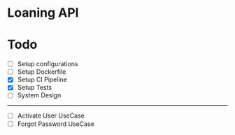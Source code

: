 # Loaning API


# Todo

 - [ ] Setup configurations
 - [ ] Setup Dockerfile
 - [X] Setup CI Pipeline
 - [X] Setup Tests
 - [ ] System Design

---
- [ ] Activate User UseCase
- [ ] Forgot Password UseCase
